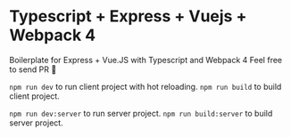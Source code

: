 # Typescript + Express + Vuejs + Webpack 4
Boilerplate for Express + Vue.JS with Typescript and Webpack 4
Feel free to send PR :tada:

`npm run dev` to run client project with hot reloading.
`npm run build` to build client project.

`npm run dev:server` to run server project.
`npm run build:server` to build server project.

